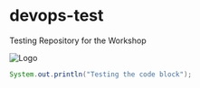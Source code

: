 # devops-test
Testing Repository for the Workshop

![Logo](https://www.kilimo.go.tz/images/logos/development-gateway-logo.png)

```java
System.out.println("Testing the code block");
